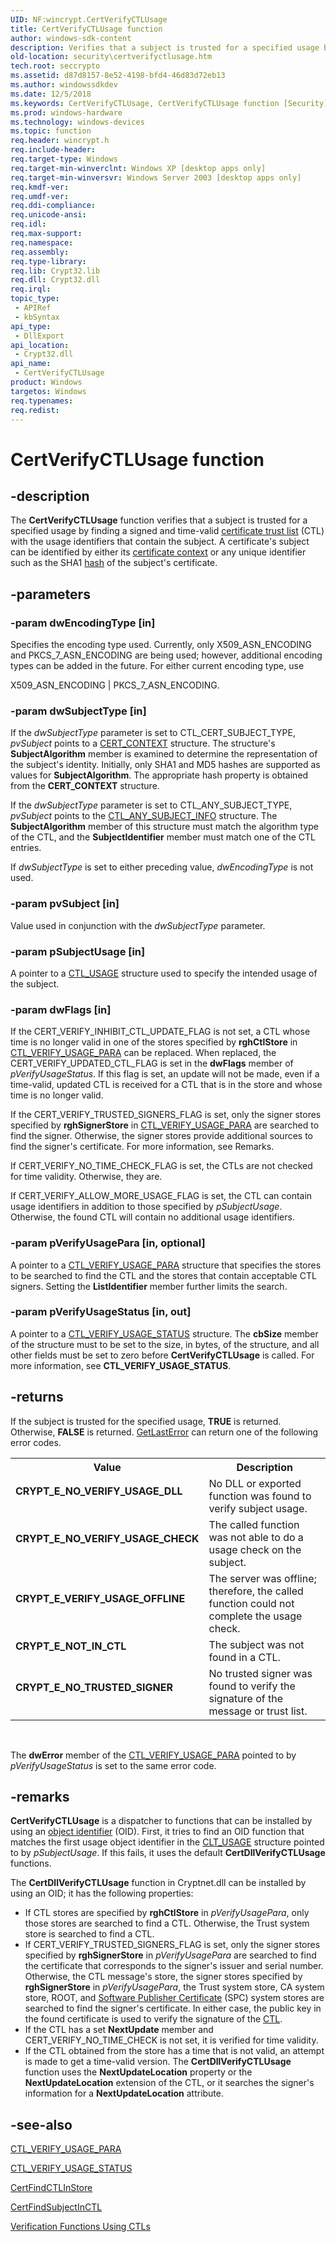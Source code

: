 ```yaml
---
UID: NF:wincrypt.CertVerifyCTLUsage
title: CertVerifyCTLUsage function
author: windows-sdk-content
description: Verifies that a subject is trusted for a specified usage by finding a signed and time-valid certificate trust list (CTL) with the usage identifiers that contain the subject.
old-location: security\certverifyctlusage.htm
tech.root: seccrypto
ms.assetid: d87d8157-8e52-4198-bfd4-46d83d72eb13
ms.author: windowssdkdev
ms.date: 12/5/2018
ms.keywords: CertVerifyCTLUsage, CertVerifyCTLUsage function [Security], _crypto2_certverifyctlusage, security.certverifyctlusage, wincrypt/CertVerifyCTLUsage
ms.prod: windows-hardware
ms.technology: windows-devices
ms.topic: function
req.header: wincrypt.h
req.include-header: 
req.target-type: Windows
req.target-min-winverclnt: Windows XP [desktop apps only]
req.target-min-winversvr: Windows Server 2003 [desktop apps only]
req.kmdf-ver: 
req.umdf-ver: 
req.ddi-compliance: 
req.unicode-ansi: 
req.idl: 
req.max-support: 
req.namespace: 
req.assembly: 
req.type-library: 
req.lib: Crypt32.lib
req.dll: Crypt32.dll
req.irql: 
topic_type:
 - APIRef
 - kbSyntax
api_type:
 - DllExport
api_location:
 - Crypt32.dll
api_name:
 - CertVerifyCTLUsage
product: Windows
targetos: Windows
req.typenames: 
req.redist: 
---
```


# CertVerifyCTLUsage function


## -description


The <b>CertVerifyCTLUsage</b> function verifies that a subject is trusted for a specified usage by finding a signed and time-valid <a href="https://msdn.microsoft.com/db46def4-bfdc-4801-a57d-d568e94a2dbb">certificate trust list</a> (CTL) with the usage identifiers that contain the subject. A certificate's subject can be identified by either its <a href="https://msdn.microsoft.com/db46def4-bfdc-4801-a57d-d568e94a2dbb">certificate context</a> or any unique identifier such as the SHA1 <a href="https://msdn.microsoft.com/4165b820-30fc-477e-a690-81109f161323">hash</a> of the subject's certificate.


## -parameters




### -param dwEncodingType [in]

Specifies the encoding type used. Currently, only X509_ASN_ENCODING and PKCS_7_ASN_ENCODING are being used; however, additional encoding types can be added in the future. For either current encoding type, use  


X509_ASN_ENCODING | PKCS_7_ASN_ENCODING.


### -param dwSubjectType [in]

If the <i>dwSubjectType</i> parameter is set to CTL_CERT_SUBJECT_TYPE, <i>pvSubject</i> points to a 
<a href="https://msdn.microsoft.com/f0a3200e-6541-423d-a4a3-595a31026eea">CERT_CONTEXT</a> structure. The structure's <b>SubjectAlgorithm</b> member is examined to determine the representation of the subject's identity. Initially, only SHA1 and MD5 hashes are supported as values for <b>SubjectAlgorithm</b>. The appropriate hash property is obtained from the <b>CERT_CONTEXT</b> structure.

If the <i>dwSubjectType</i> parameter is set to CTL_ANY_SUBJECT_TYPE, <i>pvSubject</i> points to the 
<a href="https://msdn.microsoft.com/367e9914-b69b-47ad-a20a-3dd067708787">CTL_ANY_SUBJECT_INFO</a> structure. The <b>SubjectAlgorithm</b> member of this structure must match the algorithm type of the CTL, and the <b>SubjectIdentifier</b> member must match one of the CTL entries.

If <i>dwSubjectType</i> is set to either preceding value, <i>dwEncodingType</i> is not used.


### -param pvSubject [in]

Value used in conjunction with the <i>dwSubjectType</i> parameter.


### -param pSubjectUsage [in]

A pointer to a 
<a href="https://msdn.microsoft.com/70ee138a-df94-4fc4-9de5-0d8b7704b890">CTL_USAGE</a> structure used to specify the intended usage of the subject.


### -param dwFlags [in]

If the CERT_VERIFY_INHIBIT_CTL_UPDATE_FLAG is not set, a CTL whose time is no longer valid in one of the stores specified by <b>rghCtlStore</b> in 
<a href="https://msdn.microsoft.com/bf9a3c81-f8c4-45a6-b045-8cbefebebbd3">CTL_VERIFY_USAGE_PARA</a> can be replaced. When replaced, the CERT_VERIFY_UPDATED_CTL_FLAG is set in the  <b>dwFlags</b> member of <i>pVerifyUsageStatus</i>. If this flag is set, an update will not be made, even if a time-valid, updated CTL is received for a CTL that is in the store and whose time is no longer valid.

If the CERT_VERIFY_TRUSTED_SIGNERS_FLAG is set, only the signer stores specified by <b>rghSignerStore</b> in 
<a href="https://msdn.microsoft.com/bf9a3c81-f8c4-45a6-b045-8cbefebebbd3">CTL_VERIFY_USAGE_PARA</a> are searched to find the signer. Otherwise, the signer stores provide additional sources to find the signer's certificate. For more information, see Remarks.

If CERT_VERIFY_NO_TIME_CHECK_FLAG is set, the CTLs are not checked for time validity. Otherwise, they are.

If CERT_VERIFY_ALLOW_MORE_USAGE_FLAG is set, the CTL can contain usage identifiers in addition to those specified by <i>pSubjectUsage</i>. Otherwise, the found CTL will contain no additional usage identifiers.


### -param pVerifyUsagePara [in, optional]

A pointer to a 
<a href="https://msdn.microsoft.com/bf9a3c81-f8c4-45a6-b045-8cbefebebbd3">CTL_VERIFY_USAGE_PARA</a> structure that specifies the stores to be searched to find the CTL and the stores that contain acceptable CTL signers. Setting the <b>ListIdentifier</b> member further limits the search.


### -param pVerifyUsageStatus [in, out]

A pointer to a 
<a href="https://msdn.microsoft.com/2b7ef953-9422-4dcf-b293-a78a06bb080e">CTL_VERIFY_USAGE_STATUS</a> structure. The <b>cbSize</b> member of the structure must to be set to the size, in bytes, of the structure, and all other fields must be set to zero before <b>CertVerifyCTLUsage</b> is called. For more information, see 
<b>CTL_VERIFY_USAGE_STATUS</b>.


## -returns



If the subject is trusted for the specified usage, <b>TRUE</b> is returned. Otherwise, <b>FALSE</b> is returned. <a href="https://msdn.microsoft.com/d852e148-985c-416f-a5a7-27b6914b45d4">GetLastError</a> can return one of the following error codes.

<table>
<tr>
<th>Value</th>
<th>Description</th>
</tr>
<tr>
<td width="40%">
<dl>
<dt><b>CRYPT_E_NO_VERIFY_USAGE_DLL</b></dt>
</dl>
</td>
<td width="60%">
No DLL or exported function was found to verify subject usage.

</td>
</tr>
<tr>
<td width="40%">
<dl>
<dt><b>CRYPT_E_NO_VERIFY_USAGE_CHECK</b></dt>
</dl>
</td>
<td width="60%">
The called function was not able to do a usage check on the subject.

</td>
</tr>
<tr>
<td width="40%">
<dl>
<dt><b>CRYPT_E_VERIFY_USAGE_OFFLINE</b></dt>
</dl>
</td>
<td width="60%">
The server was offline; therefore, the called function could not complete the usage check.

</td>
</tr>
<tr>
<td width="40%">
<dl>
<dt><b>CRYPT_E_NOT_IN_CTL</b></dt>
</dl>
</td>
<td width="60%">
The subject was not found in a CTL.

</td>
</tr>
<tr>
<td width="40%">
<dl>
<dt><b>CRYPT_E_NO_TRUSTED_SIGNER</b></dt>
</dl>
</td>
<td width="60%">
No trusted signer was found to verify the signature of the message or trust list.

</td>
</tr>
</table>
 

The <b>dwError</b> member of the <a href="https://msdn.microsoft.com/bf9a3c81-f8c4-45a6-b045-8cbefebebbd3">CTL_VERIFY_USAGE_PARA</a> pointed to by <i>pVerifyUsageStatus</i> is set to the same error code.




## -remarks



<b>CertVerifyCTLUsage</b> is a dispatcher to functions that can be installed by using an <a href="https://msdn.microsoft.com/e6be8932-015e-4058-b249-1671b3fea521">object identifier</a> (OID). First, it tries to find an OID function that matches the first usage object identifier in the <a href="https://msdn.microsoft.com/70ee138a-df94-4fc4-9de5-0d8b7704b890">CLT_USAGE</a> structure pointed to by <i>pSubjectUsage</i>. If this fails, it uses the default <b>CertDllVerifyCTLUsage</b> functions.

The <b>CertDllVerifyCTLUsage</b> function in Cryptnet.dll can be installed by using an OID; it has the following properties:

<ul>
<li>If CTL stores are specified by <b>rghCtlStore</b> in <i>pVerifyUsagePara</i>, only those stores are searched to find a CTL. Otherwise, the Trust system store is searched to find a CTL.</li>
<li>If CERT_VERIFY_TRUSTED_SIGNERS_FLAG is set, only the signer stores specified by <b>rghSignerStore</b> in <i>pVerifyUsagePara</i> are searched to find the certificate that corresponds to the signer's issuer and serial number. Otherwise, the CTL message's store, the signer stores specified by <b>rghSignerStore</b> in <i>pVerifyUsagePara</i>, the Trust system store, CA system store, ROOT, and <a href="https://msdn.microsoft.com/3e9d7672-2314-45c8-8178-5a0afcfd0c50">Software Publisher Certificate</a> (SPC) system stores are searched to find the signer's certificate. In either case, the public key in the found certificate is used to verify the signature of the <a href="https://msdn.microsoft.com/db46def4-bfdc-4801-a57d-d568e94a2dbb">CTL</a>.</li>
<li>If the CTL has a set <b>NextUpdate</b> member and CERT_VERIFY_NO_TIME_CHECK is not set, it is verified for time validity.</li>
<li>If the CTL obtained from the store has a time that is not valid, an attempt is made to get a time-valid version. The <b>CertDllVerifyCTLUsage</b> function uses the <b>NextUpdateLocation</b> property or the <b>NextUpdateLocation</b> extension of the CTL, or it searches the signer's information for a <b>NextUpdateLocation</b> attribute.</li>
</ul>



## -see-also




<a href="https://msdn.microsoft.com/bf9a3c81-f8c4-45a6-b045-8cbefebebbd3">CTL_VERIFY_USAGE_PARA</a>



<a href="https://msdn.microsoft.com/2b7ef953-9422-4dcf-b293-a78a06bb080e">CTL_VERIFY_USAGE_STATUS</a>



<a href="https://msdn.microsoft.com/e5ed3b22-e96f-4e7d-a20e-eebed0a84d3c">CertFindCTLInStore</a>



<a href="https://msdn.microsoft.com/e0c81531-e649-45bb-bafe-bced00c7b16a">CertFindSubjectInCTL</a>



<a href="cryptography_functions.htm">Verification Functions Using CTLs</a>
 

 

